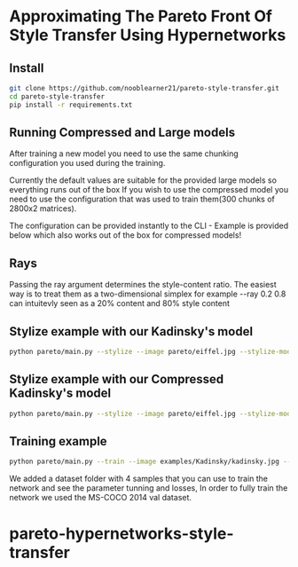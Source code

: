 # Approximating The Pareto Front Of Style Transfer Using Hypernetworks

## Install

```bash
git clone https://github.com/nooblearner21/pareto-style-transfer.git
cd pareto-style-transfer
pip install -r requirements.txt
```

## Running Compressed and Large models
After training a new model you need to use the same chunking configuration you used during the training.

Currently the default values are suitable for the provided large models so everything runs out of the box
If you wish to use the compressed model you need to use the configuration that was used to train them(300 chunks of 2800x2 matrices).

The configuration can be provided instantly to the CLI - Example is provided below which also works out of the box for compressed models!

## Rays
Passing the ray argument determines the style-content ratio. The easiest way is to treat them as a two-dimensional simplex
for example --ray 0.2 0.8 can intuitevly seen as a 20% content and 80% style content


## Stylize example with our Kadinsky's model

```bash
python pareto/main.py --stylize --image pareto/eiffel.jpg --stylize-model-path examples/Kadinsky/kadinsky_ours.pth --ray 0.1 0.9
```

## Stylize example with our Compressed Kadinsky's model

```bash
python pareto/main.py --stylize --image pareto/eiffel.jpg --stylize-model-path examples/Kadinsky/kadinsky_ours_compressed.pth --hypervec-dim 2800 --num-hypervecs 2 --chunks 300 --ray 0.1 0.9
```

## Training example

```bash
python pareto/main.py --train --image examples/Kadinsky/kadinsky.jpg --train-data-path dataset
```

We added a dataset folder with 4 samples that you can use to train the network and see the parameter tunning and losses,
In order to fully train the network we used the MS-COCO 2014 val dataset.

# pareto-hypernetworks-style-transfer
